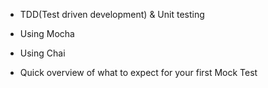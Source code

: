 - TDD(Test driven development) & Unit testing
- Using Mocha
- Using Chai

- Quick overview of what to expect for your first Mock Test